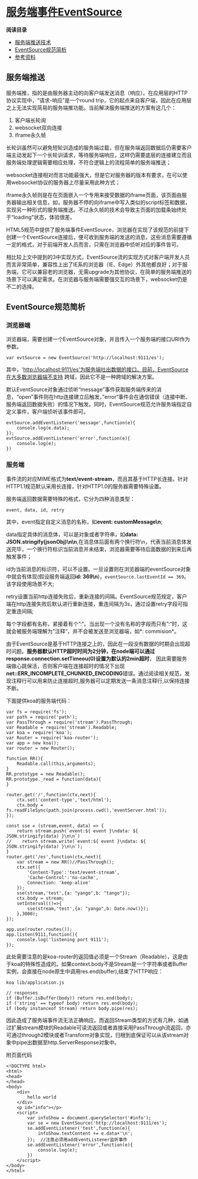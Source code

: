 # [服务端事件EventSource](https://www.cnblogs.com/accordion/p/7764460.html)



**阅读目录**

- [服务端推送技术](https://www.cnblogs.com/accordion/p/7764460.html#_label0)
- [EventSource规范简析](https://www.cnblogs.com/accordion/p/7764460.html#_label1)
- [参考资料](https://www.cnblogs.com/accordion/p/7764460.html#_label2)



## 服务端推送

服务端推，指的是由服务器主动的向客户端发送消息（响应）。在应用层的HTTP协议实现中，“请求-响应”是一个round trip，它的起点来自客户端，因此在应用层之上无法实现简易的服务端推功能。当前解决服务端推送的方案有这几个：

1. 客户端长轮询
2. websocket双向连接
3. iframe永久帧

长轮训虽然可以避免短轮训造成的服务端过载，但在服务端返回数据后仍需要客户端主动发起下一个长轮训请求，等待服务端响应，这样仍需要底层的连接建立而且服务端处理逻辑需要相应处理，不符合逻辑上的流程简单的服务端推送；

websocket连接相对而言功能最强大，但是它对服务器的版本有要求，在可以使用websocket协议的服务器上尽量采用此种方式；

iframe永久帧则是在在页面嵌入一个专用来接受数据的iframe页面，该页面由服务器输出相关信息，如，服务器不停的向iframe中写入类似的script标签和数据，实现另一种形式的服务端推送。不过永久帧的技术会导致主页面的加载条始终处于“loading”状态，体验很差。

HTML5规范中提供了服务端事件EventSource，浏览器在实现了该规范的前提下创建一个EventSource连接后，便可收到服务端的发送的消息，这些消息需要遵循一定的格式，对于前端开发人员而言，只需在浏览器中侦听对应的事件皆可。

相比较上文中提到的3中实现方式，EventSource流的实现方式对客户端开发人员而言非常简单，兼容性上出了IE系的浏览器（IE、Edge）外其他都良好；对于服务端，它可以兼容老的浏览器，无需upgrade为其他协议，在简单的服务端推送的场景下可以满足需求。在浏览器与服务端需要强交互的场景下，websocket仍是不二的选择。



## EventSource规范简析

### 浏览器端

浏览器端，需要创建一个EventSource对象，并且传入一个服务端的接口URI作为参数。

```
var evtSource = new EventSource('http://localhost:9111/es');
```

其中，'[http://localhost:9111/es'为服务端吐出数据的接口。目前，EventSource在大多数浏览器端不支持](http://localhost:9111/es'%E4%B8%BA%E6%9C%8D%E5%8A%A1%E7%AB%AF%E5%90%90%E5%87%BA%E6%95%B0%E6%8D%AE%E7%9A%84%E6%8E%A5%E5%8F%A3%E3%80%82%E7%9B%AE%E5%89%8D%EF%BC%8CEventSource%E5%9C%A8%E5%A4%A7%E5%A4%9A%E6%95%B0%E6%B5%8F%E8%A7%88%E5%99%A8%E7%AB%AF%E4%B8%8D%E6%94%AF%E6%8C%81)
跨域，因此它不是一种跨域的解决方案。

默认EventSource对象通过侦听“message”事件获取服务端传来的消息，“open”事件则在http连接建立后触发，”error“事件会在通信错误（连接中断、服务端返回数据失败）的情况下触发。同时，EventSource规范允许服务端指定自定义事件，客户端侦听该事件即可。

```
evtSource.addEventListener('message',function(e){
    console.log(e.data);
});
evtSource.addEventListener('error',function(e){
    console.log(e);
})
```

### 服务端

事件流的对应MIME格式为**text/event-stream**，而且其基于HTTP长连接。针对HTTP1.1规范默认采用长连接，针对HTTP1.0的服务器需要特殊设置。

服务端返回数据需要特殊的格式，它分为四种消息类型：

```
event, data, id, retry
```

其中，event指定自定义消息的名称，如**event: customMessage\n**;

data指定具体的消息体，可以是对象或者字符串，如**data: JSON.stringify(jsonObj)\n\n**,在消息体后面有两个换行符\n，代表当前消息体发送完毕，一个换行符标识当前消息并未结束，浏览器需要等待后面数据的到来后再触发事件；

id为当前消息的标识符，可以不设置。一旦设置则在浏览器端的eventSource对象中就会有体现(假设服务端返回**id: 369\n**)，`eventSource.lastEventId == 369`。该字段使用场景不大;

retry设置当前http连接失败后，重新连接的间隔。EventSource规范规定，客户端在http连接失败后默认进行重新连接，重连间隔为3s，通过设置retry字段可指定重连间隔;

每个字段都有名称，紧接着有个”:“。当出现一个没有名称的字段而只有”:“时，这就会被服务端理解为”注释“，并不会被发送至浏览器端，如*: commision*。

由于EventSource是基于HTTP连接之上的，因此在一段没有数据的时期会出现超时问题。**服务器默认HTTP超时时间为2分钟，在node端可以通过response.connection.setTimeou(0)设置为默认的2min超时**， 因此需要服务端做心跳保活，否则客户端在连接超时的情况下出现**net::ERR_INCOMPLETE_CHUNKED_ENCODING**错误。通过阅读相关规范，发现注释行可以用来防止连接超时,服务器可以定期发送一条消息注释行,以保持连接不断。

下面提供koa的服务端代码：

```
var fs = require('fs');
var path = require('path');
var PassThrough = require('stream').PassThrough;
var Readable = require('stream').Readable;
var koa = require('koa');
var Router = require('koa-router');
var app = new koa();
var router = new Router();

function RR(){
    Readable.call(this,arguments);
}
RR.prototype = new Readable();
RR.prototype._read = function(data){
}

router.get('/',function(ctx,next){
    ctx.set('content-type','text/html');
    ctx.body = fs.readFileSync(path.join(process.cwd(),'eventServer.html'));
});

const sse = (stream,event, data) => {
    return stream.push(`event:${ event }\ndata: ${ JSON.stringify(data) }\n\n`)
//    return stream.write(`event:${ event }\ndata: ${ JSON.stringify(data) }\n\n`);
}
router.get('/es',function(ctx,next){
    var stream = new RR()//PassThrough();
    ctx.set({
        'Content-Type':'text/event-stream',
        'Cache-Control':'no-cache',
        Connection: 'keep-alive'
    });
    sse(stream,'test',{a: "yango",b: "tango"});
    ctx.body = stream;
    setInterval(()=>{
        sse(stream,'test',{a: "yango",b: Date.now()});
    },3000); 
});

app.use(router.routes());
app.listen(9111,function(){
    console.log('listening port 9111');
});
```

此处需要注意的是koa-router的返回值必须是一个Stream（Readable），这是由于koa的特殊性造成的。如果context.body不是Stream是一个字符串或者Buffer实例，会直接在node原生中调用res.end(buffer),结束了HTTP响应：

```
koa lib/application.js

// responses
if (Buffer.isBuffer(body)) return res.end(body);
if ('string' == typeof body) return res.end(body);
if (body instanceof Stream) return body.pipe(res);
```

因此造成了服务端事件流无法正确响应。而返回Stream类型的方式有几种，如通过扩展stream模块的Readable可读流返回或者直接采用PassThrough流返回，亦可通过through2模块或者Transform对象实现，归根到底保证可以从该stream对象中pipe出数据至http.ServerResponse对象中。

附页面代码

```
<!DOCTYPE html>
<html>
<head>
</head>
<body>
    <div>
        hello world
    </div>
    <p id="info"></p>
    <script>
        var infoShow = document.querySelector('#info');
        var se = new EventSource('http://localhost:9111/es');
        se.addEventListener('test',function(e){
            infoShow.textContent += e.data+'\n';
        });  //注意必须用addEventListener监听事件
        se.addEventListener('error',function(e){
            console.log(e);
        })
    </script>
</body>
</html>
```